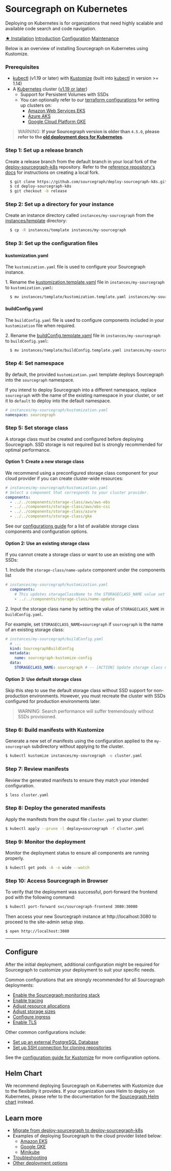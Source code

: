 # Sourcegraph on Kubernetes

Deploying on Kubernetes is for organizations that need highly scalable and available code search and code navigation. 

<div class="getting-started">
  <a class="btn btn-primary text-center" href="#prerequisites">★ Installation</a>
  <a class="btn text-center" href="kustomize">Introduction</a>
  <a class="btn text-center" href="configure">Configuration</a>
  <a class="btn text-center" href="operations">Maintenance</a>
</div>

Below is an overview of installing Sourcegraph on Kubernetes using Kustomize.

### Prerequisites

* [kubectl](https://kubernetes.io/docs/tasks/tools/install-kubectl/) (v1.19 or later) with [Kustomize](https://kustomize.io/) (built into [kubectl](https://kubernetes.io/docs/tasks/tools/install-kubectl/) in version >= 1.14)
* A [Kubernetes](https://kubernetes.io/) cluster ([v1.19 or later](https://kubernetes.io/blog/2020/08/26/kubernetes-release-1.19-accentuate-the-paw-sitive/))
   - Support for Persistent Volumes with SSDs
   - You can optionally refer to our [terraform configurations](https://github.com/sourcegraph/tf-k8s-configs) for setting up clusters on:
     - [Amazon Web Services EKS](https://github.com/sourcegraph/tf-k8s-configs/tree/main/aws)
     - [Azure AKS](https://github.com/sourcegraph/tf-k8s-configs/tree/main/azure)
     - [Google Cloud Platform GKE](https://github.com/sourcegraph/tf-k8s-configs/tree/main/gcp)

>WARNING: **If your Sourcegraph version is older than `4.5.0`, please refer to the [old deployment docs for Kubernetes](https://docs.sourcegraph.com/@v4.4.2/admin/deploy/kubernetes).**

### **Step 1**: Set up a release branch

Create a release branch from the default branch in your local fork of the [deploy-sourcegraph-k8s](https://github.com/sourcegraph/deploy-sourcegraph-k8s) repository. Refer to the [reference repository's docs](../repositories.md) for instructions on creating a local fork.

```bash
  $ git clone https://github.com/sourcegraph/deploy-sourcegraph-k8s.git
  $ cd deploy-sourcegraph-k8s
  $ git checkout -b release
```

### **Step 2**: Set up a directory for your instance

Create an instance directory called `instances/my-sourcegraph` from the [instances/template](kustomize/index.md#template) directory:

```bash
  $ cp -R instances/template instances/my-sourcegraph
```

### **Step 3**: Set up the configuration files

#### kustomization.yaml

The `kustomization.yaml` file is used to configure your Sourcegraph instance. 

1\. Rename the [kustomization.template.yaml](kustomize/index.md#kustomization-yaml) file in `instances/my-sourcegraph` to `kustomization.yaml`:

```bash
  $ mv instances/template/kustomization.template.yaml instances/my-sourcegraph/kustomization.yaml
```

#### buildConfig.yaml

The `buildConfig.yaml` file is used to configure components included in your `kustomization` file when required.

2\. Rename the [buildConfig.template.yaml](kustomize/index.md#buildconfig-yaml) file in `instances/my-sourcegraph` to `buildConfig.yaml`:

```bash
  $ mv instances/template/buildConfig.template.yaml instances/my-sourcegraph/buildConfig.yaml
```


### **Step 4**: Set namespace

By default, the provided `kustomization.yaml` template deploys Sourcegraph into the `sourcegraph` namespace. 

If you intend to deploy Sourcegraph into a different namespace, replace `sourcegraph` with the name of the existing namespace in your cluster, or set it to `default` to deploy into the default namespace.

  ```yaml
  # instances/my-sourcegraph/kustomization.yaml
  namespace: sourcegraph
  ```

### **Step 5**: Set storage class

A storage class must be created and configured before deploying Sourcegraph. SSD storage is not required but is strongly recommended for optimal performance.

#### Option 1: Create a new storage class

We recommend using a preconfigured storage class component for your cloud provider if you can create cluster-wide resources:

  ```yaml
  # instances/my-sourcegraph/kustomization.yaml
  # Select a component that corresponds to your cluster provider.
  components:
    - ../../components/storage-class/aws/aws-ebs
    - ../../components/storage-class/aws/ebs-csi
    - ../../components/storage-class/azure
    - ../../components/storage-class/gke
  ```

See our [configurations guide](configure.md) for a list of available storage class components and configuration options.

#### Option 2: Use an existing storage class

If you cannot create a storage class or want to use an existing one with SSDs:

1\. Include the `storage-class/name-update` component under the components list

  ```yaml
  # instances/my-sourcegraph/kustomization.yaml
    components:
      # This updates storageClassName to the STORAGECLASS_NAME value set in buildConfig.yaml
      - ../../components/storage-class/name-update
  ```

2\. Input the storage class name by setting the value of `STORAGECLASS_NAME` in `buildConfig.yaml`. 

For example, set `STORAGECLASS_NAME=sourcegraph` if `sourcegraph` is the name of an existing storage class:

  ```yaml
  # instances/my-sourcegraph/buildConfig.yaml
    # ...
    kind: SourcegraphBuildConfig
    metadata:
      name: sourcegraph-kustomize-config
    data:
      STORAGECLASS_NAME: sourcegraph # -- [ACTION] Update storage class name here
  ```

#### Option 3: Use default storage class

Skip this step to use the default storage class without SSD support for non-production environments. However, you must recreate the cluster with SSDs configured for production environments later.

>WARNING: Search performance will suffer tremendously without SSDs provisioned.

### **Step 6**: Build manifests with Kustomize

Generate a new set of manifests using the configuration applied to the `my-sourcegraph` subdirectory without applying to the cluster.

  ```bash
  $ kubectl kustomize instances/my-sourcegraph -o cluster.yaml
  ```

### **Step 7**: Review manifests

Review the generated manifests to ensure they match your intended configuration.

  ```bash
  $ less cluster.yaml
  ```

### **Step 8**: Deploy the generated manifests

Apply the manifests from the ouput file `cluster.yaml` to your cluster:

  ```bash
  $ kubectl apply --prune -l deploy=sourcegraph -f cluster.yaml
  ```

### **Step 9**: Monitor the deployment

Monitor the deployment status to ensure all components are running properly.

  ```bash
  $ kubectl get pods -A -o wide --watch
  ```

### **Step 10**: Access Sourcegraph in Browser

To verify that the deployment was successful, port-forward the frontend pod with the following command:

  ```bash
  $ kubectl port-forward svc/sourcegraph-frontend 3080:30080
  ```

Then access your new Sourcegraph instance at http://localhost:3080 to proceed to the site-admin setup step.

  ```bash
  $ open http://localhost:3080
  ```

---

## Configure

After the initial deployment, additional configuration might be required for Sourcegraph to customize your deployment to suit your specific needs.

Common configurations that are strongly recommended for all Sourcegraph deployments:

- [Enable the Sourcegraph monitoring stack](configure.md#monitoring-stack)
- [Enable tracing](configure.md#tracing)
- [Adjust resource allocations](configure.md#instance-size-based-resources)
- [Adjust storage sizes](configure.md#adjust-storage-sizes)
- [Configure ingress](configure.md#ingress)
- [Enable TLS](configure.md#tls)

Other common configurations include:

- [Set up an external PostgreSQL Database](configure.md#external-postgres)
- [Set up SSH connection for cloning repositories](configure.md#ssh-for-cloning)

See the [configuration guide for Kustomize](configure.md) for more configuration options.

## Helm Chart

We recommend deploying Sourcegraph on Kubernetes with Kustomize due to the flexibility it provides. If your organization uses Helm to deploy on Kubernetes, please refer to the documentation for the [Sourcegraph Helm chart](helm.md) instead.

## Learn more

- [Migrate from deploy-sourcegraph to deploy-sourcegraph-k8s](kustomize/migrate.md)
- Examples of deploying Sourcegraph to the cloud provider listed below:
  - [Amazon EKS](kustomize/eks.md)
  - [Google GKE](kustomize/gke.md)
  - [Minikube](../single-node/minikube.md)
- [Troubleshooting](troubleshoot.md)
- [Other deployment options](../index.md)
